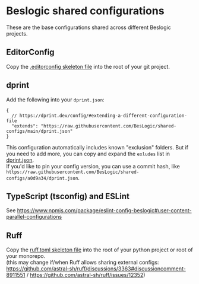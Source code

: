 # Beslogic shared configurations

These are the base configurations shared across different Beslogic projects.

## EditorConfig

Copy the [.editorconfig skeleton file](/.editorconfig) into the root of your git project.

## dprint

Add the following into your `dprint.json`:
```jsonc
{
  // https://dprint.dev/config/#extending-a-different-configuration-file
  "extends": "https://raw.githubusercontent.com/BesLogic/shared-configs/main/dprint.json"
}
```
This configuration automatically includes known "exclusion" folders. But if you need to add more, you can copy and expand the `exludes` list in [dprint.json](/dprint.json).  
If you'd like to pin your config version, you can use a commit hash, like `https://raw.githubusercontent.com/BesLogic/shared-configs/a0d9a34/dprint.json`.

## TypeScript (tsconfig) and ESLint

See https://www.npmjs.com/package/eslint-config-beslogic#user-content-parallel-configurations

## Ruff

Copy the [ruff.toml skeleton file](/ruff.toml) into the root of your python project or root of your monorepo.  
(this may change if/when Ruff allows sharing external configs: https://github.com/astral-sh/ruff/discussions/3363#discussioncomment-8911551 / https://github.com/astral-sh/ruff/issues/12352)
